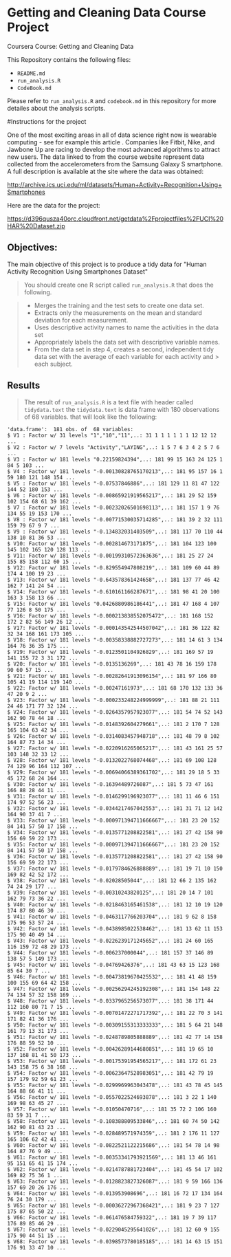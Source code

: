 # Getting and Cleaning Data Course Project
Coursera Course: Getting and Cleaning Data

This Repository contains the following files:
* `README.md`
* `run_analysis.R`
* `CodeBook.md`

Please refer to `run_analysis.R` and `codebook.md` in this repository for more detailes about the analysis scripts.



#Instructions for the project


One of the most exciting areas in all of data science right now is wearable computing - see for example this article . Companies like Fitbit, Nike, and Jawbone Up are racing to develop the most advanced algorithms to attract new users. The data linked to from the course website represent data collected from the accelerometers from the Samsung Galaxy S smartphone. A full description is available at the site where the data was obtained:

http://archive.ics.uci.edu/ml/datasets/Human+Activity+Recognition+Using+Smartphones

Here are the data for the project:

https://d396qusza40orc.cloudfront.net/getdata%2Fprojectfiles%2FUCI%20HAR%20Dataset.zip

## Objectives:

The main objective of this project is to produce a tidy data for "Human Activity Recognition Using Smartphones Dataset"

> You should create one R script called `run_analysis.R` that does the following.

>* Merges the training and the test sets to create one data set.
>* Extracts only the measurements on the mean and standard deviation for each measurement.
>* Uses descriptive activity names to name the activities in the data set
>* Appropriately labels the data set with descriptive variable names.
>* From the data set in step 4, creates a second, independent tidy data set with the average of    each variable for each activity and >  each subject.

## Results

 > The result of `run_analysis.R` is a text file  with header called `tidydata.text`
 >  the `tidydata.text` is data frame with	180 observations of  68 variables.
 > that will look like the following:
 ```
 'data.frame':	181 obs. of  68 variables:
 $ V1 : Factor w/ 31 levels "1","10","11",..: 31 1 1 1 1 1 1 12 12 12 ...
 $ V2 : Factor w/ 7 levels "Activity","LAYING",..: 1 5 7 6 3 4 2 5 7 6 ...
 $ V3 : Factor w/ 181 levels "0.22159824394",..: 181 99 15 163 24 125 1 84 5 103 ...
 $ V4 : Factor w/ 181 levels "-0.00130828765170213",..: 181 95 157 16 1 59 180 121 148 154 ...
 $ V5 : Factor w/ 181 levels "-0.07537846886",..: 181 129 11 81 47 122 144 52 180 153 ...
 $ V6 : Factor w/ 181 levels "-0.00865921919565217",..: 181 29 52 159 102 154 68 61 39 162 ...
 $ V7 : Factor w/ 181 levels "-0.00232026501698113",..: 181 157 1 9 76 134 55 19 153 170 ...
 $ V8 : Factor w/ 181 levels "-0.00771530035714285",..: 181 39 2 32 111 159 79 67 9 7 ...
 $ V9 : Factor w/ 181 levels "-0.134832031403509",..: 181 117 70 110 44 138 10 81 36 53 ...
 $ V10: Factor w/ 181 levels "-0.002814673171875",..: 181 104 123 100 145 102 165 120 128 113 ...
 $ V11: Factor w/ 181 levels "-0.00199310572363636",..: 181 25 27 24 155 85 158 112 60 15 ...
 $ V12: Factor w/ 181 levels "-0.829554947808219",..: 181 109 60 44 89 174 4 100 19 23 ...
 $ V13: Factor w/ 181 levels "-0.643578361424658",..: 181 137 77 46 42 162 7 141 24 54 ...
 $ V14: Factor w/ 181 levels "-0.610161166287671",..: 181 98 41 20 100 163 3 158 13 66 ...
 $ V15: Factor w/ 181 levels "0.0426880986186441",..: 181 47 168 4 107 77 126 8 50 175 ...
 $ V16: Factor w/ 181 levels "-0.000213838552075472",..: 181 168 152 172 2 82 56 149 26 12 ...
 $ V17: Factor w/ 181 levels "-0.000143542544507042",..: 181 36 122 82 32 34 168 161 173 105 ...
 $ V18: Factor w/ 181 levels "-0.00358338882727273",..: 181 14 61 3 134 164 76 36 35 175 ...
 $ V19: Factor w/ 181 levels "-0.0123501104926829",..: 181 169 57 19 141 155 72 3 31 172 ...
 $ V20: Factor w/ 181 levels "-0.0135136269",..: 181 43 78 16 159 178 90 60 57 15 ...
 $ V21: Factor w/ 181 levels "-0.00282641913096154",..: 181 97 166 80 105 41 19 114 119 140 ...
 $ V22: Factor w/ 181 levels "-0.00247161973",..: 181 68 170 132 133 36 47 20 9 2 ...
 $ V23: Factor w/ 181 levels "-0.000233248224999999",..: 181 88 21 111 24 46 171 77 32 124 ...
 $ V24: Factor w/ 181 levels "-0.0264357957923077",..: 181 54 74 52 143 162 90 78 44 18 ...
 $ V25: Factor w/ 181 levels "-0.0148392604279661",..: 181 2 170 7 128 165 104 63 42 34 ...
 $ V26: Factor w/ 181 levels "-0.0314083457948718",..: 181 48 79 8 102 164 87 73 14 34 ...
 $ V27: Factor w/ 181 levels "-0.0220916265065217",..: 181 43 161 25 57 103 148 32 33 12 ...
 $ V28: Factor w/ 181 levels "-0.0132022768074468",..: 181 69 108 128 74 129 96 164 112 107 ...
 $ V29: Factor w/ 181 levels "-0.00694066389361702",..: 181 29 18 5 33 45 172 68 24 164 ...
 $ V30: Factor w/ 181 levels "-0.16394489726087",..: 181 5 73 47 161 166 88 28 44 11 ...
 $ V31: Factor w/ 181 levels "-0.0146299196923077",..: 181 11 46 6 151 174 97 52 56 23 ...
 $ V32: Factor w/ 181 levels "-0.0344217467042553",..: 181 31 71 12 142 164 90 37 41 7 ...
 $ V33: Factor w/ 181 levels "-0.000971394711666667",..: 181 23 20 152 84 141 57 50 17 158 ...
 $ V34: Factor w/ 181 levels "-0.0135771208822581",..: 181 27 42 158 90 156 69 59 22 173 ...
 $ V35: Factor w/ 181 levels "-0.000971394711666667",..: 181 23 20 152 84 141 57 50 17 158 ...
 $ V36: Factor w/ 181 levels "-0.0135771208822581",..: 181 27 42 158 90 156 69 59 22 173 ...
 $ V37: Factor w/ 181 levels "-0.0179784626888889",..: 181 19 71 10 150 169 82 42 52 172 ...
 $ V38: Factor w/ 181 levels "-0.02028505044",..: 181 12 66 2 135 162 74 24 29 177 ...
 $ V39: Factor w/ 181 levels "-0.00310243820125",..: 181 20 14 7 101 162 79 73 36 22 ...
 $ V40: Factor w/ 181 levels "-0.0218463165461538",..: 181 12 10 19 120 174 87 80 46 30 ...
 $ V41: Factor w/ 181 levels "-0.0463117766203704",..: 181 9 62 8 158 175 96 53 57 24 ...
 $ V42: Factor w/ 181 levels "-0.0438985022538462",..: 181 13 62 11 153 175 90 40 49 14 ...
 $ V43: Factor w/ 181 levels "-0.0226239171245652",..: 181 24 60 165 116 159 72 48 29 173 ...
 $ V44: Factor w/ 181 levels "-0.006237000044",..: 181 157 37 146 89 138 57 5 149 173 ...
 $ V45: Factor w/ 181 levels "-0.04769426376",..: 181 43 63 15 123 168 85 64 30 7 ...
 $ V46: Factor w/ 181 levels "-0.00473819670425532",..: 181 41 48 159 100 155 69 64 42 158 ...
 $ V47: Factor w/ 181 levels "-0.00256294245192308",..: 181 154 148 22 74 134 57 32 158 169 ...
 $ V48: Factor w/ 181 levels "-0.0337965256573077",..: 181 38 171 44 112 160 80 71 7 15 ...
 $ V49: Factor w/ 181 levels "-0.00701472271717392",..: 181 22 70 3 141 171 82 41 36 176 ...
 $ V50: Factor w/ 181 levels "-0.00309155313333333",..: 181 5 64 21 148 161 79 13 31 173 ...
 $ V51: Factor w/ 181 levels "-0.0248789805888889",..: 181 42 77 14 158 176 88 59 52 10 ...
 $ V52: Factor w/ 181 levels "-0.00426289144680851",..: 181 19 65 10 137 168 81 41 50 173 ...
 $ V53: Factor w/ 181 levels "-0.00175391954565217",..: 181 172 61 23 143 158 75 6 38 168 ...
 $ V54: Factor w/ 181 levels "-0.00623647528983051",..: 181 42 79 19 157 179 92 59 61 23 ...
 $ V55: Factor w/ 181 levels "-0.0299969963043478",..: 181 43 78 45 145 164 88 66 41 11 ...
 $ V56: Factor w/ 181 levels "-0.0557022524693878",..: 181 3 22 1 140 169 98 63 45 27 ...
 $ V57: Factor w/ 181 levels "-0.01050470716",..: 181 35 72 2 106 160 83 59 31 7 ...
 $ V58: Factor w/ 181 levels "-0.108388809533846",..: 181 60 74 50 142 162 90 81 43 23 ...
 $ V59: Factor w/ 181 levels "-0.028489571974359",..: 181 2 176 11 127 165 106 62 42 41 ...
 $ V60: Factor w/ 181 levels "-0.0822521122215686",..: 181 54 78 14 98 164 87 76 9 49 ...
 $ V61: Factor w/ 181 levels "-0.00353341793921569",..: 181 13 46 161 95 151 65 41 15 174 ...
 $ V62: Factor w/ 181 levels "-0.0214787881723404",..: 181 45 54 17 102 169 82 75 36 1 ...
 $ V63: Factor w/ 181 levels "-0.0128823827326087",..: 181 9 59 166 136 157 69 20 26 176 ...
 $ V64: Factor w/ 181 levels "-0.013953908696",..: 181 16 72 17 134 164 76 24 30 179 ...
 $ V65: Factor w/ 181 levels "-0.00036272967368421",..: 181 9 23 7 127 175 87 65 50 22 ...
 $ V66: Factor w/ 181 levels "-0.061476584759322",..: 181 19 7 39 117 176 89 85 46 29 ...
 $ V67: Factor w/ 181 levels "-0.0229045295641026",..: 181 12 60 9 155 175 90 44 51 15 ...
 $ V68: Factor w/ 181 levels "-0.0398573780185185",..: 181 14 63 15 151 176 91 33 47 10 ...
 ```
 


